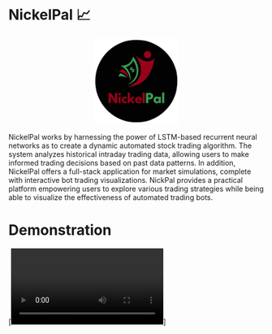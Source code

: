 # NickelPal 📈

<p align="center" width="100%">
    <img width="33%" src="images/NickelPal.png">
</p>
NickelPal works by harnessing the power of LSTM-based recurrent neural networks as to create a dynamic automated stock trading algorithm. The system analyzes historical intraday trading data, allowing users to make informed trading decisions based on past data patterns. In addition, NickelPal offers a full-stack application for market simulations, complete with interactive bot trading visualizations. NickPal provides a practical platform empowering users to explore various trading strategies while being able to visualize the effectiveness of automated trading bots.

# Demonstration
[![Demo](images/NickPal_Demo.mp4)]
